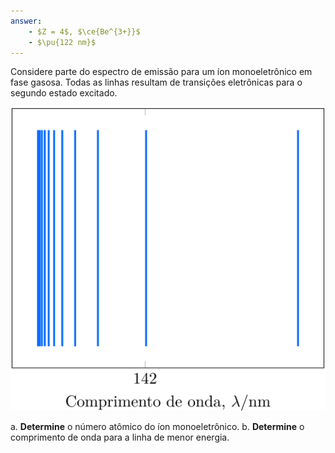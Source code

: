 ```yaml
---
answer:
    - $Z = 4$, $\ce{Be^{3+}}$
    - $\pu{122 nm}$
---
```


Considere parte do espectro de emissão para um íon monoeletrônico em fase gasosa. Todas as linhas resultam de transições eletrônicas para o segundo estado excitado.

![Figura do problema 1A38.](1A38-1P.svg)

a. **Determine** o número atômico do íon monoeletrônico.
b. **Determine** o comprimento de onda para a linha de menor energia.

